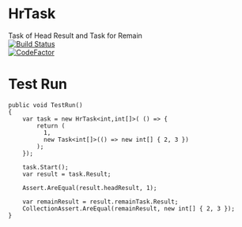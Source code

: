 # HrTask
Task of Head Result and Task for Remain <br/>
[![Build Status](https://github.com/7k8m/HrTask/workflows/.NET%20Core/badge.svg?branch=master)](https://github.com/7k8m/HrTask/actions)<br/>
[![CodeFactor](https://www.codefactor.io/repository/github/7k8m/HrTask/badge/master)](https://www.codefactor.io/repository/github/7k8m/HrTask/overview/master)<br/>
# Test Run

`````
public void TestRun()
{
    var task = new HrTask<int,int[]>( () => {
        return (
          1, 
          new Task<int[]>(() => new int[] { 2, 3 })
        );
    });

    task.Start();
    var result = task.Result;

    Assert.AreEqual(result.headResult, 1);

    var remainResult = result.remainTask.Result;
    CollectionAssert.AreEqual(remainResult, new int[] { 2, 3 });
}
`````
